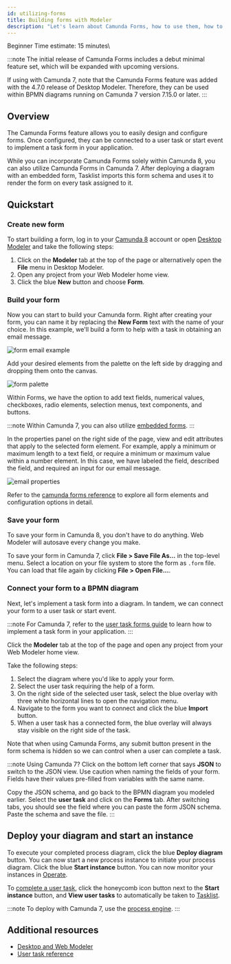 ```yaml
---
id: utilizing-forms
title: Building forms with Modeler
description: "Let's learn about Camunda Forms, how to use them, how to model them with a diagram, and deploying."
---
```


<span class="badge badge--beginner">Beginner</span>
<span class="badge badge--medium">Time estimate: 15 minutes</span>\

:::note
The initial release of Camunda Forms includes a debut minimal feature set, which will be expanded with upcoming versions.

If using with Camunda 7, note that the Camunda Forms feature was added with the 4.7.0 release of Desktop Modeler. Therefore, they can be used within BPMN diagrams running on Camunda 7 version 7.15.0 or later.
:::

## Overview

The Camunda Forms feature allows you to easily design and configure forms. Once configured, they can be connected to a user task or start event to implement a task form in your application.

While you can incorporate Camunda Forms solely within Camunda 8, you can also utilize Camunda Forms in Camunda 7. After deploying a diagram with an embedded form, Tasklist imports this form schema and uses it to render the form on every task assigned to it.

## Quickstart

### Create new form

To start building a form, log in to your [Camunda 8](https://camunda.io) account or open [Desktop Modeler](/components/modeler/about-modeler.md) and take the following steps:

1. Click on the **Modeler** tab at the top of the page or alternatively open the **File** menu in Desktop Modeler.
2. Open any project from your Web Modeler home view.
3. Click the blue **New** button and choose **Form**.

### Build your form

Now you can start to build your Camunda form. Right after creating your form, you can name it by replacing the **New Form** text with the name of your choice. In this example, we'll build a form to help with a task in obtaining an email message.

![form email example](./img/form-email-example.png)

Add your desired elements from the palette on the left side by dragging and dropping them onto the canvas.

![form palette](./img/form-palette.png)

Within Forms, we have the option to add text fields, numerical values, checkboxes, radio elements, selection menus, text components, and buttons.

:::note
Within Camunda 7, you can also utilize [embedded forms](https://docs.camunda.org/manual/latest/reference/forms/embedded-forms/).
:::

In the properties panel on the right side of the page, view and edit attributes that apply to the selected form element. For example, apply a minimum or maximum length to a text field, or require a minimum or maximum value within a number element. In this case, we have labeled the field, described the field, and required an input for our email message.

![email properties](./img/form-properties-email.png)

Refer to the [camunda forms reference](../components/modeler/forms/camunda-forms-reference.md) to explore all form elements and configuration options in detail.

### Save your form

To save your form in Camunda 8, you don't have to do anything. Web Modeler will autosave every change you make.

To save your form in Camunda 7, click **File > Save File As...** in the top-level menu. Select a location on your file system to store the form as `.form` file. You can load that file again by clicking **File > Open File...**.

### Connect your form to a BPMN diagram

Next, let's implement a task form into a diagram. In tandem, we can connect your form to a user task or start event.

:::note
For Camunda 7, refer to the [user task forms guide](https://docs.camunda.org/manual/latest/user-guide/task-forms/#camunda-forms) to learn how to implement a task form in your application.
:::

Click the **Modeler** tab at the top of the page and open any project from your Web Modeler home view.

Take the following steps:

1. Select the diagram where you'd like to apply your form.
2. Select the user task requiring the help of a form.
3. On the right side of the selected user task, select the blue overlay with three white horizontal lines to open the navigation menu.
4. Navigate to the form you want to connect and click the blue **Import** button.
5. When a user task has a connected form, the blue overlay will always stay visible on the right side of the task.

Note that when using Camunda Forms, any submit button present in the form schema is hidden so we can control when a user can complete a task.

:::note Using Camunda 7?
Click on the bottom left corner that says **JSON** to switch to the JSON view. Use caution when naming the fields of your form. Fields have their values pre-filled from variables with the same name.

Copy the JSON schema, and go back to the BPMN diagram you modeled earlier. Select the **user task** and click on the **Forms** tab. After switching tabs, you should see the field where you can paste the form JSON schema. Paste the schema and save the file.
:::

## Deploy your diagram and start an instance

To execute your completed process diagram, click the blue **Deploy diagram** button. You can now start a new process instance to initiate your process diagram. Click the blue **Start instance** button. You can now monitor your instances in [Operate](../components/operate/operate-introduction.md).

To [complete a user task](./getting-started-orchestrate-human-tasks.md), click the honeycomb icon button next to the **Start instance** button, and **View user tasks** to automatically be taken to [Tasklist](../components/tasklist/introduction-to-tasklist.md).

:::note
To deploy with Camunda 7, use the [process engine](https://docs.camunda.org/manual/7.16/user-guide/process-engine/).
:::

## Additional resources

- [Desktop and Web Modeler](/components/modeler/about-modeler.md)
- [User task reference](/components/modeler/bpmn/user-tasks/user-tasks.md)
